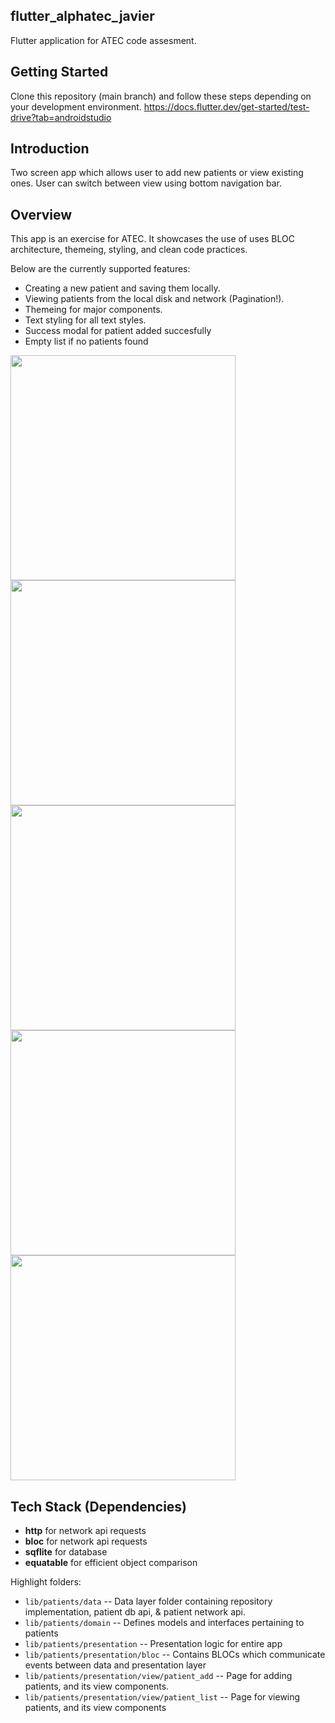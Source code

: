 flutter_alphatec_javier
-----

Flutter application for ATEC code assesment.

## Getting Started
Clone this repository (main branch) and follow these steps depending on
your development environment. https://docs.flutter.dev/get-started/test-drive?tab=androidstudio

## Introduction
Two screen app which allows user to add new patients or view existing ones. User can switch between
view using bottom navigation bar.

## Overview
This app is an exercise for ATEC. It showcases the use of uses BLOC architecture,
themeing, styling, and clean code practices.

Below are the currently supported features:

* Creating a new patient and saving them locally.
* Viewing patients from the local disk and network (Pagination!).
* Themeing for major components.
* Text styling for all text styles.
* Success modal for patient added succesfully
* Empty list if no patients found

<img src="https://github.com/javglex/atec-flutter-patients/assets/6698872/68b0960d-e82a-4790-afb3-30031ab4f143" width="360">
<img src="https://github.com/javglex/atec-flutter-patients/assets/6698872/acc22b08-dcd6-4baa-9303-6102948f7f49" width="360">
<img src="https://github.com/javglex/atec-flutter-patients/assets/6698872/6adb8de3-5f42-40f7-8fc8-9604e6490f20" width="360">
<img src="https://github.com/javglex/atec-flutter-patients/assets/6698872/a5d3214f-cfe7-4164-a3f0-4e695e3b0f8c" width="360">
<img src="https://github.com/javglex/atec-flutter-patients/assets/6698872/318c62f0-a6a2-4dab-9d8f-59874c7e712f" width="360">

## Tech Stack (Dependencies)
* **http** for network api requests
* **bloc** for network api requests
* **sqflite** for database
* **equatable** for efficient object comparison

Highlight folders:

* `lib/patients/data` -- Data layer folder containing repository implementation, patient db api, & patient network api.
* `lib/patients/domain` -- Defines models and interfaces pertaining to patients
* `lib/patients/presentation` -- Presentation logic for entire app
* `lib/patients/presentation/bloc` -- Contains BLOCs which communicate events between data and presentation layer
* `lib/patients/presentation/view/patient_add` -- Page for adding patients, and its view components.
* `lib/patients/presentation/view/patient_list` -- Page for viewing patients, and its view components